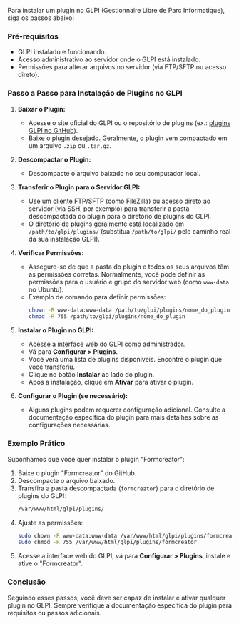 Para instalar um plugin no GLPI (Gestionnaire Libre de Parc Informatique), siga os passos abaixo:

### Pré-requisitos
- GLPI instalado e funcionando.
- Acesso administrativo ao servidor onde o GLPI está instalado.
- Permissões para alterar arquivos no servidor (via FTP/SFTP ou acesso direto).

### Passo a Passo para Instalação de Plugins no GLPI

1. **Baixar o Plugin:**
   - Acesse o site oficial do GLPI ou o repositório de plugins (ex.: [plugins GLPI no GitHub](https://github.com/pluginsGLPI)).
   - Baixe o plugin desejado. Geralmente, o plugin vem compactado em um arquivo `.zip` ou `.tar.gz`.

2. **Descompactar o Plugin:**
   - Descompacte o arquivo baixado no seu computador local.

3. **Transferir o Plugin para o Servidor GLPI:**
   - Use um cliente FTP/SFTP (como FileZilla) ou acesso direto ao servidor (via SSH, por exemplo) para transferir a pasta descompactada do plugin para o diretório de plugins do GLPI.
   - O diretório de plugins geralmente está localizado em `/path/to/glpi/plugins/` (substitua `/path/to/glpi/` pelo caminho real da sua instalação GLPI).

4. **Verificar Permissões:**
   - Assegure-se de que a pasta do plugin e todos os seus arquivos têm as permissões corretas. Normalmente, você pode definir as permissões para o usuário e grupo do servidor web (como `www-data` no Ubuntu).
   - Exemplo de comando para definir permissões:
     ```bash
     chown -R www-data:www-data /path/to/glpi/plugins/nome_do_plugin
     chmod -R 755 /path/to/glpi/plugins/nome_do_plugin
     ```

5. **Instalar o Plugin no GLPI:**
   - Acesse a interface web do GLPI como administrador.
   - Vá para **Configurar > Plugins**.
   - Você verá uma lista de plugins disponíveis. Encontre o plugin que você transferiu.
   - Clique no botão **Instalar** ao lado do plugin.
   - Após a instalação, clique em **Ativar** para ativar o plugin.

6. **Configurar o Plugin (se necessário):**
   - Alguns plugins podem requerer configuração adicional. Consulte a documentação específica do plugin para mais detalhes sobre as configurações necessárias.

### Exemplo Prático
Suponhamos que você quer instalar o plugin "Formcreator":

1. Baixe o plugin "Formcreator" do GitHub.
2. Descompacte o arquivo baixado.
3. Transfira a pasta descompactada (`formcreator`) para o diretório de plugins do GLPI:
   ```sh
   /var/www/html/glpi/plugins/
   ```
4. Ajuste as permissões:
   ```sh
   sudo chown -R www-data:www-data /var/www/html/glpi/plugins/formcreator
   sudo chmod -R 755 /var/www/html/glpi/plugins/formcreator
   ```
5. Acesse a interface web do GLPI, vá para **Configurar > Plugins**, instale e ative o "Formcreator".

### Conclusão
Seguindo esses passos, você deve ser capaz de instalar e ativar qualquer plugin no GLPI. Sempre verifique a documentação específica do plugin para requisitos ou passos adicionais.

